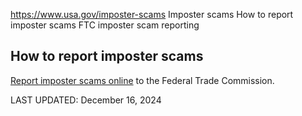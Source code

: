 

https://www.usa.gov/imposter-scams
Imposter scams
How to report imposter scams
FTC imposter scam reporting

**How to report imposter scams**
--------------------------------

[Report imposter scams online](https://reportfraud.ftc.gov/#/?orgcode=USAGOV)
to the Federal Trade Commission.

LAST UPDATED:
December 16, 2024
